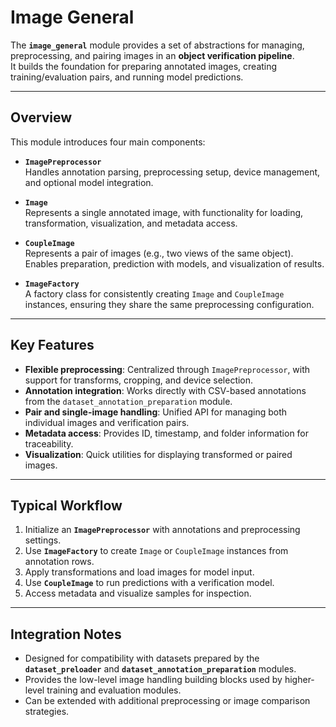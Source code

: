 # Image General

The **`image_general`** module provides a set of abstractions for managing, preprocessing, and pairing images in an **object verification pipeline**.  
It builds the foundation for preparing annotated images, creating training/evaluation pairs, and running model predictions.

---

## Overview

This module introduces four main components:

- **`ImagePreprocessor`**  
  Handles annotation parsing, preprocessing setup, device management, and optional model integration.

- **`Image`**  
  Represents a single annotated image, with functionality for loading, transformation, visualization, and metadata access.

- **`CoupleImage`**  
  Represents a pair of images (e.g., two views of the same object). Enables preparation, prediction with models, and visualization of results.

- **`ImageFactory`**  
  A factory class for consistently creating `Image` and `CoupleImage` instances, ensuring they share the same preprocessing configuration.

---

## Key Features

- **Flexible preprocessing**: Centralized through `ImagePreprocessor`, with support for transforms, cropping, and device selection.  
- **Annotation integration**: Works directly with CSV-based annotations from the `dataset_annotation_preparation` module.  
- **Pair and single-image handling**: Unified API for managing both individual images and verification pairs.  
- **Metadata access**: Provides ID, timestamp, and folder information for traceability.  
- **Visualization**: Quick utilities for displaying transformed or paired images.

---

## Typical Workflow

1. Initialize an **`ImagePreprocessor`** with annotations and preprocessing settings.  
2. Use **`ImageFactory`** to create `Image` or `CoupleImage` instances from annotation rows.  
3. Apply transformations and load images for model input.  
4. Use **`CoupleImage`** to run predictions with a verification model.  
5. Access metadata and visualize samples for inspection.  

---

## Integration Notes

- Designed for compatibility with datasets prepared by the **`dataset_preloader`** and **`dataset_annotation_preparation`** modules.  
- Provides the low-level image handling building blocks used by higher-level training and evaluation modules.  
- Can be extended with additional preprocessing or image comparison strategies.
